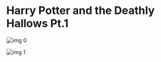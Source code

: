 # Harry Potter and the Deathly Hallows Pt.1

![img 0](https://i.imgur.com/FSWP07M.jpg)

![img 1](https://i.imgur.com/iUXMRyp.jpg)


